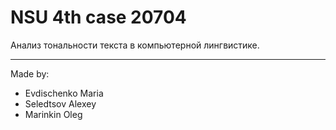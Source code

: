 # NSU 4th case 20704
Анализ тональности текста в компьютерной лингвистике.


***
Made by:
*  Evdischenko Maria
*   Seledtsov Alexey
*   Marinkin Oleg
